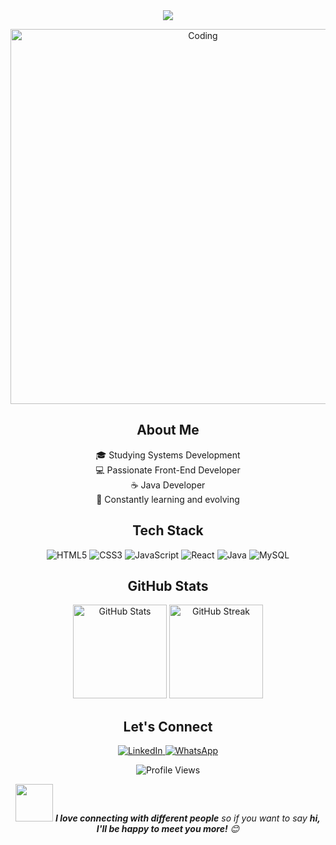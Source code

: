 <div align="center">
  <img src="https://readme-typing-svg.herokuapp.com/?lines=Hello,+I'm+Alessandro+Mendes&font=Fira%20Code&center=true&width=380&height=50&color=f75c7e&vCenter=true&size=24&pause=1000">
</div>
<p align="center">
  <img src="https://media.giphy.com/media/f3iwJFOVOwuy7K6FFw/giphy.gif" alt="Coding" width="600">
</p>
<h2 align="center">About Me</h2>
<p align="center">
  🎓 Studying Systems Development<br>
  💻 Passionate Front-End Developer<br>
  ☕ Java Developer<br>
  🌱 Constantly learning and evolving
</p>
<h2 align="center">Tech Stack</h2>
<p align="center">
  <img src="https://img.shields.io/badge/HTML5-E34F26?style=flat-square&logo=html5&logoColor=white" alt="HTML5" />
  <img src="https://img.shields.io/badge/CSS3-1572B6?style=flat-square&logo=css3&logoColor=white" alt="CSS3" />
  <img src="https://img.shields.io/badge/JavaScript-F7DF1E?style=flat-square&logo=javascript&logoColor=black" alt="JavaScript" />
  <img src="https://img.shields.io/badge/React-20232A?style=flat-square&logo=react&logoColor=61DAFB" alt="React" />
  <img src="https://img.shields.io/badge/Java-ED8B00?style=flat-square&logo=openjdk&logoColor=white" alt="Java" />
  <img src="https://img.shields.io/badge/MySQL-4479A1?style=flat-square&logo=mysql&logoColor=white" alt="MySQL" />
</p>
<h2 align="center">GitHub Stats</h2>
<p align="center">
  <img src="https://github-readme-stats.vercel.app/api?username=AlessandroMendesS&show_icons=true&theme=nord&hide_border=true&count_private=true&custom_title=Alessandro's%20GitHub%20Stats" height="150" alt="GitHub Stats" />
  <img src="https://github-readme-streak-stats.herokuapp.com/?user=AlessandroMendesS&theme=nord&hide_border=true" height="150" alt="GitHub Streak" />
</p>
<h2 align="center">Let's Connect</h2>
<p align="center">
  <a href="https://www.linkedin.com/in/alessandro-mendes-925621311/" target="_blank">
    <img src="https://img.shields.io/badge/LinkedIn-0077B5?style=for-the-badge&logo=linkedin&logoColor=white" alt="LinkedIn" />
  </a>
  <a href="https://wa.me/5519992874556" target="_blank">
    <img src="https://img.shields.io/badge/WhatsApp-25D366?style=for-the-badge&logo=whatsapp&logoColor=white" alt="WhatsApp" />
  </a>
</p>
<p align="center">
  <img src="https://komarev.com/ghpvc/?username=AlessandroMendesS&color=blueviolet&style=flat-square&label=Profile+Views" alt="Profile Views" />
</p>
<div align="center">
  <img src="https://media.giphy.com/media/LnQjpWaON8nhr21vNW/giphy.gif" width="60"> <em><b>I love connecting with different people</b> so if you want to say <b>hi, I'll be happy to meet you more!</b> 😊</em>
</div
